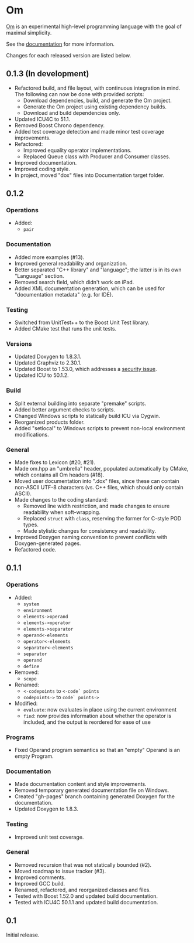 # Om

<a href="http://om-language.org">Om</a> is an experimental high-level programming language with the goal of maximal simplicity.

See the <a href="http://sparist.github.com/Om">documentation</a> for more information.

Changes for each released version are listed below.

## 0.1.3 (In development)

-	Refactored build, and file layout, with continuous integration in mind. The following can now be done with provided scripts:
	-	Download dependencies, build, and generate the Om project.
	-	Generate the Om project using existing dependency builds.
	-	Download and build dependencies only.
-	Updated ICU4C to 51.1.
-	Removed Boost Chrono dependency.
-	Added test coverage detection and made minor test coverage improvements.
-	Refactored:
	-	Improved equality operator implementations.
	-	Replaced Queue class with Producer and Consumer classes.
-	Improved documentation.
-	Improved coding style.
-	In project, moved "dox" files into Documentation target folder.

## 0.1.2

### Operations

-	Added:
	-	`pair`

### Documentation

-	Added more examples (#13).
-	Improved general readability and organization.
-	Better separated "C++ library" and "language"; the latter is in its own "Language" section.
-	Removed search field, which didn't work on iPad.
-	Added XML documentation generation, which can be used for "documentation metadata" (e.g. for IDE).

### Testing

-	Switched from UnitTest++ to the Boost Unit Test library.
-	Added CMake test that runs the unit tests.

### Versions

-	Updated Doxygen to 1.8.3.1.
-	Updated Graphviz to 2.30.1.
-	Updated Boost to 1.53.0, which addresses a <a href="http://www.boost.org/users/news/boost_locale_security_notice.html">security issue</a>.
-	Updated ICU to 50.1.2.

### Build

-	Split external building into separate "premake" scripts.
-	Added better argument checks to scripts.
-	Changed Windows scripts to statically build ICU via Cygwin.
-	Reorganized products folder.
-	Added "setlocal" to Windows scripts to prevent non-local environment modifications.

### General

-	Made fixes to Lexicon (#20, #21).
-	Made om.hpp an "umbrella" header, populated automatically by CMake, which contains all Om headers (#18).
-	Moved user documentation into ".dox" files, since these can contain non-ASCII UTF-8 characters (vs. C++ files, which should only contain ASCII).
-	Made changes to the coding standard:
	-	Removed line width restriction, and made changes to ensure readability when soft-wrapping.
	-	Replaced `struct` with `class`, reserving the former for C-style POD types.
	-	Made stylistic changes for consistency and readability.
-	Improved Doxygen naming convention to prevent conflicts with Doxygen-generated pages.
-	Refactored code.

## 0.1.1

### Operations

-	Added:
	-	`system`
	-	`environment`
	-	`elements->operand`
	-	`elements->operator`
	-	`elements->separator`
	-	`operand<-elements`
	-	`operator<-elements`
	-	`separator<-elements`
	-	`separator`
	-	`operand`
	-	`define`
-	Removed:
	-	`scope`
-	Renamed:
	-	`<-codepoints` to ``<-code` points``
	-	`codepoints->` to ``code` points->``
-	Modified:
	-	`evaluate`: now evaluates in place using the current environment
	-	`find`: now provides information about whether the operator is included, and the output is reordered for ease of use

### Programs

-	Fixed Operand program semantics so that an "empty" Operand is an empty Program.

### Documentation

-	Made documentation content and style improvements.
-	Removed temporary generated documentation file on Windows.
-	Created "gh-pages" branch containing generated Doxygen for the documentation.
-	Updated Doxygen to 1.8.3.

### Testing

-	Improved unit test coverage.

### General

-	Removed recursion that was not statically bounded (#2).
-	Moved roadmap to issue tracker (#3).
-	Improved comments.
-	Improved GCC build.
-	Renamed, refactored, and reorganized classes and files.
-	Tested with Boost 1.52.0 and updated build documentation.
-	Tested with ICU4C 50.1.1 and updated build documentation.

## 0.1

Initial release.
